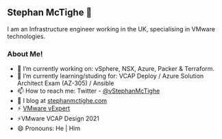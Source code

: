 ## Stephan McTighe 👋
I am an Infrastructure engineer working in the UK, specialising in VMware technologies.  

### About Me!
- 🔭 I’m currently working on: vSphere, NSX, Azure, Packer & Terraform.
- 🌱 I’m currently learning/studing for: VCAP Deploy / Azure Solution Architect Exam (AZ-305) / Ansible
- 📫 How to reach me: Twitter - [@vStephanMcTighe](https://twitter.com/vStephanMcTighe)
- 💬 I blog at [stephanmctighe.com](stephanmctighe.com)
- ⚡ [VMware vExpert](https://vexpert.vmware.com/directory/6613)
- ⚡VMware VCAP Design 2021
- 😄 Pronouns: He | Him

<!--
**smctighevcp/smctighevcp** is a ✨ _special_ ✨ repository because its `README.md` (this file) appears on your GitHub profile.

Here are some ideas to get you started:

- 🔭 I’m currently working on ...
- 🌱 I’m currently learning ...
- 👯 I’m looking to collaborate on ...
- 🤔 I’m looking for help with ...
- 💬 Ask me about ...
- 📫 How to reach me: ...
- 😄 Pronouns: ...
- ⚡ Fun fact: ...
-->
